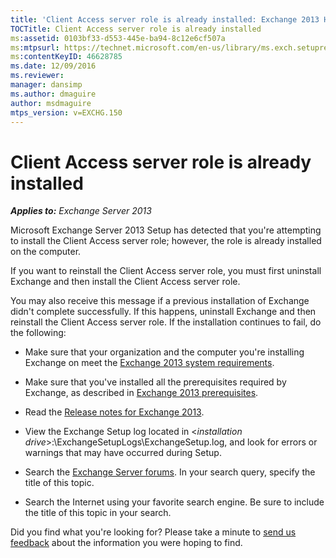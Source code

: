 ```yaml
---
title: 'Client Access server role is already installed: Exchange 2013 Help'
TOCTitle: Client Access server role is already installed
ms:assetid: 0103bf33-d553-445e-ba94-8c12e6cf507a
ms:mtpsurl: https://technet.microsoft.com/en-us/library/ms.exch.setupreadiness.caferolealreadyexists(v=EXCHG.150)
ms:contentKeyID: 46628785
ms.date: 12/09/2016
ms.reviewer: 
manager: dansimp
ms.author: dmaguire
author: msdmaguire
mtps_version: v=EXCHG.150
---
```


# Client Access server role is already installed

_**Applies to:** Exchange Server 2013_

Microsoft Exchange Server 2013 Setup has detected that you're attempting to install the Client Access server role; however, the role is already installed on the computer.

If you want to reinstall the Client Access server role, you must first uninstall Exchange and then install the Client Access server role.

You may also receive this message if a previous installation of Exchange didn't complete successfully. If this happens, uninstall Exchange and then reinstall the Client Access server role. If the installation continues to fail, do the following:

  - Make sure that your organization and the computer you're installing Exchange on meet the [Exchange 2013 system requirements](exchange-2013-system-requirements-exchange-2013-help.md).

  - Make sure that you've installed all the prerequisites required by Exchange, as described in [Exchange 2013 prerequisites](exchange-2013-prerequisites-exchange-2013-help.md).

  - Read the [Release notes for Exchange 2013](release-notes-for-exchange-2013-exchange-2013-help.md).

  - View the Exchange Setup log located in \<*installation drive*\>:\\ExchangeSetupLogs\\ExchangeSetup.log, and look for errors or warnings that may have occurred during Setup.

  - Search the [Exchange Server forums](https://go.microsoft.com/fwlink/p/?linkid=14927). In your search query, specify the title of this topic.

  - Search the Internet using your favorite search engine. Be sure to include the title of this topic in your search.

Did you find what you're looking for? Please take a minute to [send us feedback](mailto:exsetuphelpfeedback@microsoft.com?subject=exchange%202013%20setup%20help%20feedback) about the information you were hoping to find.
